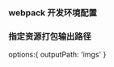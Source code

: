 ### webpack 开发环境配置



### 指定资源打包输出路径 
<!-- 在laoder中options 对象中 -->
options:{
    outputPath: 'imgs'
}